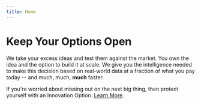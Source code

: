 ```yaml
---
title: Home
---
```


# Keep Your Options Open

We take your excess ideas and test them against the market.  You own the idea and the option to build it at scale.  We give you the intelligence needed to make this decision based on real-world data at a fraction of what you pay today -- and much, much, **much** faster.

If you're worried about missing out on the next big thing, then protect yourself with an Innovation Option.  [Learn More](pages/learn.md).
